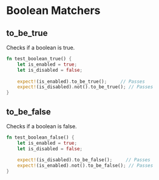 # Boolean Matchers

## to_be_true

Checks if a boolean is true.

```rust
fn test_boolean_true() {
    let is_enabled = true;
    let is_disabled = false;
    
    expect!(is_enabled).to_be_true();     // Passes
    expect!(is_disabled).not().to_be_true(); // Passes
}
```

## to_be_false

Checks if a boolean is false.

```rust
fn test_boolean_false() {
    let is_enabled = true;
    let is_disabled = false;
    
    expect!(is_disabled).to_be_false();     // Passes
    expect!(is_enabled).not().to_be_false(); // Passes
}
```
